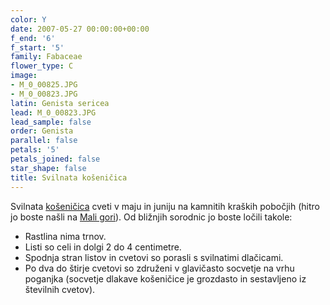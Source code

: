 ```yaml
---
color: Y
date: 2007-05-27 00:00:00+00:00
f_end: '6'
f_start: '5'
family: Fabaceae
flower_type: C
image:
- M_0_00825.JPG
- M_0_00823.JPG
latin: Genista sericea
lead: M_0_00823.JPG
lead_sample: false
order: Genista
parallel: false
petals: '5'
petals_joined: false
star_shape: false
title: Svilnata košeničica
---
```

Svilnata [košeničica](..) cveti v maju in juniju na kamnitih kraških pobočjih (hitro jo boste našli na [Mali gori](../../Izleti)). Od bližnjih sorodnic jo boste ločili takole:

-   Rastlina nima trnov.
-   Listi so celi in dolgi 2 do 4 centimetre.
-   Spodnja stran listov in cvetovi so porasli s svilnatimi dlačicami.
-   Po dva do štirje cvetovi so združeni v glavičasto socvetje na vrhu poganjka (socvetje dlakave košeničice je grozdasto in sestavljeno iz številnih cvetov).
